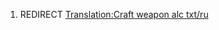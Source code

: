 1.  REDIRECT [Translation:Craft weapon alc
    txt/ru](Translation:Craft_weapon_alc_txt/ru "wikilink")